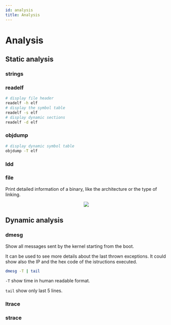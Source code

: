 ```yaml
---
id: analysis
title: Analysis
---
```


# Analysis

## Static analysis

### strings

### readelf

```bash
# display file header
readelf -h elf
# display the symbol table
readelf -s elf
# display dynamic sections
readelf -d elf
```

### objdump

```bash
# display dynamic symbol table
objdump -T elf
```

### ldd

### file

Print detailed information of a binary, like the architecture or the type of linking.

<p align="center">
    <img src={require("./assets/file.jpg").default}></img>
</p>

## Dynamic analysis

### dmesg

Show all messages sent by the kernel starting from the boot.

It can be used to see more details about the last thrown exceptions. It could show also the IP and the hex code of the istructions executed.

```bash
dmesg -T | tail
```

`-T` show time in human readable format.

`tail` show only last 5 lines.

### ltrace

### strace
